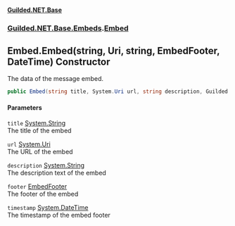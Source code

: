 #### [Guilded.NET.Base](Guilded_NET_Base.md 'Guilded.NET.Base')
### [Guilded.NET.Base.Embeds](Guilded_NET_Base.md#Guilded_NET_Base_Embeds 'Guilded.NET.Base.Embeds').[Embed](Embed.md 'Guilded.NET.Base.Embeds.Embed')
## Embed.Embed(string, Uri, string, EmbedFooter, DateTime) Constructor
The data of the message embed.  
```csharp
public Embed(string title, System.Uri url, string description, Guilded.NET.Base.Embeds.EmbedFooter footer, System.DateTime timestamp);
```
#### Parameters
<a name='Guilded_NET_Base_Embeds_Embed_Embed(string_System_Uri_string_Guilded_NET_Base_Embeds_EmbedFooter_System_DateTime)_title'></a>
`title` [System.String](https://docs.microsoft.com/en-us/dotnet/api/System.String 'System.String')  
The title of the embed
  
<a name='Guilded_NET_Base_Embeds_Embed_Embed(string_System_Uri_string_Guilded_NET_Base_Embeds_EmbedFooter_System_DateTime)_url'></a>
`url` [System.Uri](https://docs.microsoft.com/en-us/dotnet/api/System.Uri 'System.Uri')  
The URL of the embed
  
<a name='Guilded_NET_Base_Embeds_Embed_Embed(string_System_Uri_string_Guilded_NET_Base_Embeds_EmbedFooter_System_DateTime)_description'></a>
`description` [System.String](https://docs.microsoft.com/en-us/dotnet/api/System.String 'System.String')  
The description text of the embed
  
<a name='Guilded_NET_Base_Embeds_Embed_Embed(string_System_Uri_string_Guilded_NET_Base_Embeds_EmbedFooter_System_DateTime)_footer'></a>
`footer` [EmbedFooter](EmbedFooter.md 'Guilded.NET.Base.Embeds.EmbedFooter')  
The footer of the embed
  
<a name='Guilded_NET_Base_Embeds_Embed_Embed(string_System_Uri_string_Guilded_NET_Base_Embeds_EmbedFooter_System_DateTime)_timestamp'></a>
`timestamp` [System.DateTime](https://docs.microsoft.com/en-us/dotnet/api/System.DateTime 'System.DateTime')  
The timestamp of the embed footer
  

